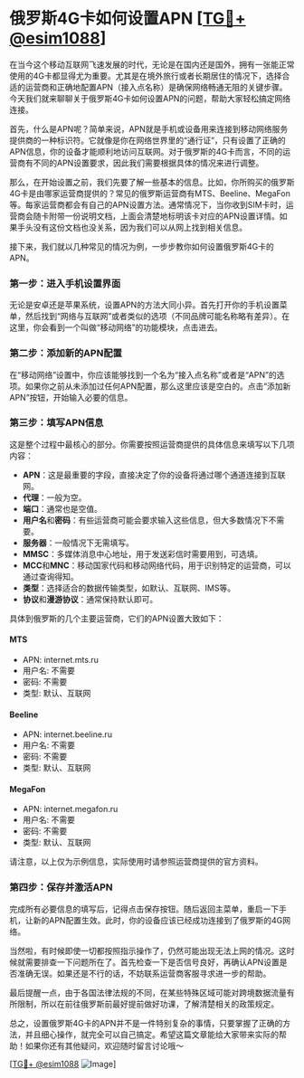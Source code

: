 # 俄罗斯4G卡如何设置APN [[TG💪+ @esim1088](https://t.me/s/esim1088)]

在当今这个移动互联网飞速发展的时代，无论是在国内还是国外，拥有一张能正常使用的4G卡都显得尤为重要。尤其是在境外旅行或者长期居住的情况下，选择合适的运营商和正确地配置APN（接入点名称）是确保网络畅通无阻的关键步骤。今天我们就来聊聊关于俄罗斯4G卡如何设置APN的问题，帮助大家轻松搞定网络连接。

首先，什么是APN呢？简单来说，APN就是手机或设备用来连接到移动网络服务提供商的一种标识符。它就像是你在网络世界里的“通行证”，只有设置了正确的APN信息，你的设备才能顺利地访问互联网。对于俄罗斯的4G卡而言，不同的运营商有不同的APN设置要求，因此我们需要根据具体的情况来进行调整。

那么，在开始设置之前，我们先要了解一些基本的信息。比如，你所购买的俄罗斯4G卡是由哪家运营商提供的？常见的俄罗斯运营商有MTS、Beeline、MegaFon等。每家运营商都会有自己的APN设置方法。通常情况下，当你收到SIM卡时，运营商会随卡附带一份说明文档，上面会清楚地标明该卡对应的APN设置详情。如果手头没有这份文档也没关系，因为我们可以从网上找到相关信息。

接下来，我们就以几种常见的情况为例，一步步教你如何设置俄罗斯4G卡的APN。

### 第一步：进入手机设置界面

无论是安卓还是苹果系统，设置APN的方法大同小异。首先打开你的手机设置菜单，然后找到“网络与互联网”或者类似的选项（不同品牌可能名称略有差异）。在这里，你会看到一个叫做“移动网络”的功能模块，点击进去。

### 第二步：添加新的APN配置

在“移动网络”设置中，你应该能够找到一个名为“接入点名称”或者是“APN”的选项。如果你之前从未添加过任何APN配置，那么这里应该是空白的。点击“添加新APN”按钮，开始输入必要的信息。

### 第三步：填写APN信息

这是整个过程中最核心的部分。你需要按照运营商提供的具体信息来填写以下几项内容：

- **APN**：这是最重要的字段，直接决定了你的设备将通过哪个通道连接到互联网。
- **代理**：一般为空。
- **端口**：通常也是空值。
- **用户名**和**密码**：有些运营商可能会要求输入这些信息，但大多数情况下不需要。
- **服务器**：一般情况下无需填写。
- **MMSC**：多媒体消息中心地址，用于发送彩信时需要用到，可选填。
- **MCC**和**MNC**：移动国家代码和移动网络代码，用于识别特定的运营商，可以通过查询得知。
- **类型**：选择适合的数据传输类型，如默认、互联网、IMS等。
- **协议**和**漫游协议**：通常保持默认即可。

具体到俄罗斯的几个主要运营商，它们的APN设置大致如下：

#### MTS
- APN: internet.mts.ru
- 用户名: 不需要
- 密码: 不需要
- 类型: 默认、互联网

#### Beeline
- APN: internet.beeline.ru
- 用户名: 不需要
- 密码: 不需要
- 类型: 默认、互联网

#### MegaFon
- APN: internet.megafon.ru
- 用户名: 不需要
- 密码: 不需要
- 类型: 默认、互联网

请注意，以上仅为示例信息，实际使用时请参照运营商提供的官方资料。

### 第四步：保存并激活APN

完成所有必要信息的填写后，记得点击保存按钮。随后返回主菜单，重启一下手机，让新的APN配置生效。此时，你的设备应该已经成功连接到了俄罗斯的4G网络。

当然啦，有时候即使一切都按照指示操作了，仍然可能出现无法上网的情况。这时候就需要排查一下问题所在了。首先检查一下是否信号良好，再确认APN设置是否准确无误。如果还是不行的话，不妨联系运营商客服寻求进一步的帮助。

最后提醒一点，由于各国法律法规的不同，在某些特殊区域可能对跨境数据流量有所限制，所以在前往俄罗斯前最好提前做好功课，了解清楚相关的政策规定。

总之，设置俄罗斯4G卡的APN并不是一件特别复杂的事情，只要掌握了正确的方法，并且细心操作，就完全可以自己搞定。希望这篇文章能给大家带来实际的帮助！如果你还有其他疑问，欢迎随时留言讨论哦～ 

[[TG💪+ @esim1088](https://t.me/s/esim1088) ![Image](https://i.postimg.cc/4NQfJmqS/Snipaste-2025-05-13-00-14-12.png)]